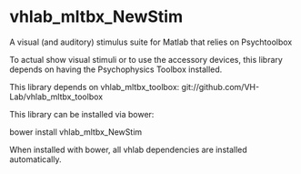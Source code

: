 # vhlab_mltbx_NewStim
A visual (and auditory) stimulus suite for Matlab that relies on Psychtoolbox

To actual show visual stimuli or to use the accessory devices, this library depends on having the Psychophysics Toolbox installed.

This library depends on vhlab_mltbx_toolbox:  git://github.com/VH-Lab/vhlab_mltbx_toolbox

This library can be installed via bower:

bower install vhlab_mltbx_NewStim

When installed with bower, all vhlab dependencies are installed automatically.

